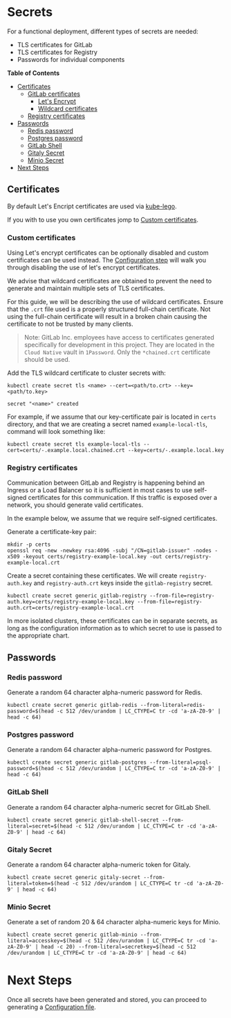# Secrets

For a functional deployment, different types of secrets are needed:

* TLS certificates for GitLab
* TLS certificates for Registry
* Passwords for individual components

**Table of Contents**

- [Certificates](#certificates)
  * [GitLab certificates](#gitlab-certificates)
    - [Let's Encrypt](#lets-encrypt)
    - [Wildcard certificates](#wildcard-certificates)
  * [Registry certificates](#registry-certificates)
- [Passwords](#passwords)
  * [Redis password](#redis-password)
  * [Postgres password](#postgres-password)
  * [GitLab Shell](#gitLab-shell)
  * [Gitaly Secret](#gitaly-secret)
  * [Minio Secret](#minio-secret)
- [Next Steps](#next-steps)

## Certificates
By default Let's Encript certificates are used via [kube-lego](../kube-lego/README.md).

If you with to use you own certificates jomp to [Custom certificates](#custom-certificates).

### Custom certificates
Using Let's encrypt certificates can be optionally disabled and custom certificates can be used
instead. The [Configuration step](./configuration.md#disable-lets-encrypt) will walk you through
disabling the use of let's encrypt certificates.

We advise that wildcard certificates are obtained to prevent the need to
generate and maintain multiple sets of TLS certificates.

For this guide, we will be describing the use of wildcard
certificates. Ensure that the `.crt` file used is a properly structured full-chain
certificate. Not using the full-chain certificate will result in a broken chain causing
the certificate to not be trusted by many clients.

> Note: GitLab Inc. employees have access to certificates generated specifically for
development in this project. They are located in the `Cloud Native`
vault in `1Password`. Only the `*chained.crt` certificate should be used.


Add the TLS wildcard certificate to cluster secrets with:

```
kubectl create secret tls <name> --cert=<path/to.crt> --key=<path/to.key>

secret "<name>" created
```

For example, if we assume that our key-certificate pair is located in `certs` directory,
and that we are creating a secret named `example-local-tls`, command will look
something like:

```
kubectl create secret tls example-local-tls --cert=certs/-.example.local.chained.crt --key=certs/-.example.local.key
```

### Registry certificates

Communication between GitLab and Registry is happening behind an Ingress or a
Load Balancer so it is sufficient in most cases to use self-signed certificates
for this communication. If this traffic is exposed over a network, you
should generate valid certificates.

In the example below, we assume that we require self-signed certificates.

Generate a certificate-key pair:

```
mkdir -p certs
openssl req -new -newkey rsa:4096 -subj "/CN=gitlab-issuer" -nodes -x509 -keyout certs/registry-example-local.key -out certs/registry-example-local.crt
```

Create a secret containing these certificates.
 We will create `registry-auth.key` and `registry-auth.crt` keys inside the
`gitlab-registry` secret.

```
kubectl create secret generic gitlab-registry --from-file=registry-auth.key=certs/registry-example-local.key --from-file=registry-auth.crt=certs/registry-example-local.crt
```

In more isolated clusters, these certificates can be in separate secrets, as long
as the configuration information as to which secret to use is passed to the appropriate
chart.

## Passwords

### Redis password

Generate a random 64 character alpha-numeric password for Redis.

```
kubectl create secret generic gitlab-redis --from-literal=redis-password=$(head -c 512 /dev/urandom | LC_CTYPE=C tr -cd 'a-zA-Z0-9' | head -c 64)
```

### Postgres password

Generate a random 64 character alpha-numeric password for Postgres.

```
kubectl create secret generic gitlab-postgres --from-literal=psql-password=$(head -c 512 /dev/urandom | LC_CTYPE=C tr -cd 'a-zA-Z0-9' | head -c 64)
```

### GitLab Shell

Generate a random 64 character alpha-numeric secret for GitLab Shell.

```
kubectl create secret generic gitlab-shell-secret --from-literal=secret=$(head -c 512 /dev/urandom | LC_CTYPE=C tr -cd 'a-zA-Z0-9' | head -c 64)
```

### Gitaly Secret

Generate a random 64 character alpha-numeric token for Gitaly.

```
kubectl create secret generic gitaly-secret --from-literal=token=$(head -c 512 /dev/urandom | LC_CTYPE=C tr -cd 'a-zA-Z0-9' | head -c 64)
```

### Minio Secret

Generate a set of random 20 & 64 character alpha-numeric keys for Minio.

```
kubectl create secret generic gitlab-minio --from-literal=accesskey=$(head -c 512 /dev/urandom | LC_CTYPE=C tr -cd 'a-zA-Z0-9' | head -c 20) --from-literal=secretkey=$(head -c 512 /dev/urandom | LC_CTYPE=C tr -cd 'a-zA-Z0-9' | head -c 64)
```

# Next Steps

Once all secrets have been generated and stored, you can proceed to generating
a [Configuration file](configuration.md).
